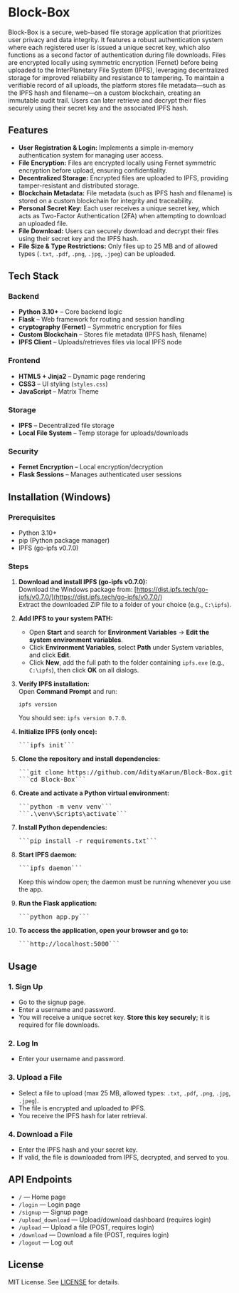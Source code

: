 # Block-Box

Block-Box is a secure, web-based file storage application that prioritizes user privacy and data integrity. It features a robust authentication system where each registered user is issued a unique secret key, which also functions as a second factor of authentication during file downloads. Files are encrypted locally using symmetric encryption (Fernet) before being uploaded to the InterPlanetary File System (IPFS), leveraging decentralized storage for improved reliability and resistance to tampering. To maintain a verifiable record of all uploads, the platform stores file metadata—such as the IPFS hash and filename—on a custom blockchain, creating an immutable audit trail. Users can later retrieve and decrypt their files securely using their secret key and the associated IPFS hash.

## Features

- **User Registration & Login:** Implements a simple in-memory authentication system for managing user access.
- **File Encryption:** Files are encrypted locally using Fernet symmetric encryption before upload, ensuring confidentiality.
- **Decentralized Storage:** Encrypted files are uploaded to IPFS, providing tamper-resistant and distributed storage.
- **Blockchain Metadata:** File metadata (such as IPFS hash and filename) is stored on a custom blockchain for integrity and traceability.
- **Personal Secret Key:** Each user receives a unique secret key, which acts as Two-Factor Authentication (2FA) when attempting to download an uploaded file.
- **File Download:** Users can securely download and decrypt their files using their secret key and the IPFS hash.
- **File Size & Type Restrictions:** Only files up to 25 MB and of allowed types (`.txt`, `.pdf`, `.png`, `.jpg`, `.jpeg`) can be uploaded.

## Tech Stack

### Backend
- **Python 3.10+** – Core backend logic
- **Flask** – Web framework for routing and session handling
- **cryptography (Fernet)** – Symmetric encryption for files
- **Custom Blockchain** – Stores file metadata (IPFS hash, filename)
- **IPFS Client** – Uploads/retrieves files via local IPFS node

### Frontend
- **HTML5 + Jinja2** – Dynamic page rendering
- **CSS3** – UI styling (`styles.css`)
- **JavaScript** – Matrix Theme

### Storage
- **IPFS** – Decentralized file storage 
- **Local File System** – Temp storage for uploads/downloads

### Security
- **Fernet Encryption** – Local encryption/decryption
- **Flask Sessions** – Manages authenticated user sessions

## Installation (Windows)

### Prerequisites
- Python 3.10+
- pip (Python package manager)
- IPFS (go-ipfs v0.7.0)

### Steps

1. **Download and install IPFS (go-ipfs v0.7.0):**  
   Download the Windows package from: [https://dist.ipfs.tech/go-ipfs/v0.7.0/](https://dist.ipfs.tech/go-ipfs/v0.7.0/)  
   Extract the downloaded ZIP file to a folder of your choice (e.g., `C:\ipfs`).

2. **Add IPFS to your system PATH:**  
   - Open **Start** and search for **Environment Variables** → **Edit the system environment variables**.  
   - Click **Environment Variables**, select **Path** under System variables, and click **Edit**.  
   - Click **New**, add the full path to the folder containing `ipfs.exe` (e.g., `C:\ipfs`), then click **OK** on all dialogs.

3. **Verify IPFS installation:**  
   Open **Command Prompt** and run: <pre>```ipfs version```</pre>
   You should see: `ipfs version 0.7.0`.

4. **Initialize IPFS (only once):**  
   <pre>```ipfs init```</pre>

5. **Clone the repository and install dependencies:**  
   <pre>```git clone https://github.com/AdityaKarun/Block-Box.git```
   ```cd Block-Box```</pre>

6. **Create and activate a Python virtual environment:**
   <pre>```python -m venv venv```
   ```.\venv\Scripts\activate```</pre>
   
7. **Install Python dependencies:**
   <pre>```pip install -r requirements.txt```</pre>

8. **Start IPFS daemon:**  
   <pre>```ipfs daemon```</pre>
   Keep this window open; the daemon must be running whenever you use the app.

9. **Run the Flask application:**
    <pre>```python app.py```</pre>

10. **To access the application, open your browser and go to:**
    <pre>```http://localhost:5000```</pre>

## Usage

### 1. Sign Up
- Go to the signup page.
- Enter a username and password.
- You will receive a unique secret key. **Store this key securely**; it is required for file downloads.

### 2. Log In
- Enter your username and password.

### 3. Upload a File
- Select a file to upload (max 25 MB, allowed types: `.txt`, `.pdf`, `.png`, `.jpg`, `.jpeg`).
- The file is encrypted and uploaded to IPFS.
- You receive the IPFS hash for later retrieval.

### 4. Download a File
- Enter the IPFS hash and your secret key.
- If valid, the file is downloaded from IPFS, decrypted, and served to you.

## API Endpoints

- `/` — Home page
- `/login` — Login page
- `/signup` — Signup page
- `/upload_download` — Upload/download dashboard (requires login)
- `/upload` — Upload a file (POST, requires login)
- `/download` — Download a file (POST, requires login)
- `/logout` — Log out


## License

MIT License. See [LICENSE](go-ipfs/LICENSE) for details.
